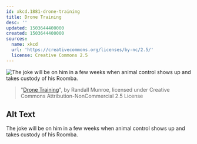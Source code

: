 ```yaml
---
id: xkcd.1881-drone-training
title: Drone Training
desc: ''
updated: 1503644400000
created: 1503644400000
sources:
  name: xkcd
  url: 'https://creativecommons.org/licenses/by-nc/2.5/'
  license: Creative Commons 2.5
---
```

![The joke will be on him in a few weeks when animal control shows up and takes custody of his Roomba.](https://imgs.xkcd.com/comics/drone_training.png)
> "[Drone Training](https://xkcd.com/1881/)", by Randall Munroe, licensed under Creative Commons Attribution-NonCommercial 2.5 License

## Alt Text
The joke will be on him in a few weeks when animal control shows up and takes custody of his Roomba.
